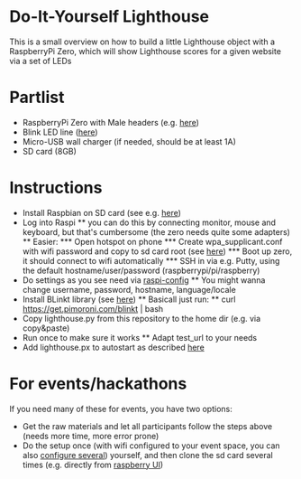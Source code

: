 # Do-It-Yourself Lighthouse

This is a small overview on how to build a little Lighthouse object with a RaspberryPi Zero, which will show Lighthouse scores for a given website via a set of LEDs

# Partlist
* RaspberryPi Zero with Male headers (e.g. [here](https://shop.pimoroni.com/products/raspberry-pi-zero-wh-with-pre-soldered-header))
* Blink LED line ([here](https://shop.pimoroni.com/products/blinkt))
* Micro-USB wall charger (if needed, should be at least 1A)
* SD card (8GB)


# Instructions
* Install Raspbian on SD card (see e.g. [here](https://thepi.io/how-to-install-raspbian-on-the-raspberry-pi/))
* Log into Raspi
** you can do this by connecting monitor, mouse and keyboard, but that's cumbersome (the zero needs quite some adapters)
** Easier:
*** Open hotspot on phone
*** Create wpa_supplicant.conf with wifi password and copy to sd card root (see [here](https://www.raspberrypi-spy.co.uk/2017/04/manually-setting-up-pi-wifi-using-wpa_supplicant-conf/))
*** Boot up zero, it should connect to wifi automatically
*** SSH in via e.g. Putty, using the default hostname/user/password (raspberrypi/pi/raspberry)
* Do settings as you see need via [raspi-config](https://www.raspberrypi.org/documentation/configuration/raspi-config.md)
** You might wanna change username, password, hostname, language/locale
* Install BLinkt library (see [here](https://github.com/pimoroni/blinkt))
** Basicall just run: 
** curl https://get.pimoroni.com/blinkt | bash
* Copy lighthouse.py from this repository to the home dir (e.g. via copy&paste)
* Run once to make sure it works
** Adapt test_url to your needs
* Add lighthouse.px to autostart as described [here](https://stackoverflow.com/questions/24875955/autostart-on-raspberry-pi)

# For events/hackathons
If you need many of these for events, you have two options:
* Get the raw materials and let all participants follow the steps above (needs more time, more error prone)
* Do the setup once (with wifi configured to your event space, you can also [configure several](https://raspberrypi.stackexchange.com/questions/11631/how-to-setup-multiple-wifi-networks)) yourself, and then clone the sd card several times (e.g. directly from [raspberry UI](https://pishop.co.za/blog/my-tutorial-post/clone-your-micro-sd-directly-on-rpi/))
